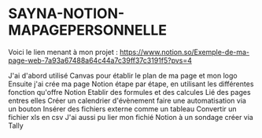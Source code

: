 # SAYNA-NOTION-MAPAGEPERSONNELLE

Voici le lien menant à mon projet : https://www.notion.so/Exemple-de-ma-page-web-7a93a67488a64c44a7c39ff37c3191f5?pvs=4

J'ai d'abord utilisé Canvas pour établir le plan de ma page et mon logo
Ensuite j'ai crée ma page Notion étape par étape, en utilisant les différentes fonction qu'offre Notion
Etablir des formules et des calcules
Lié des pages entres elles
Créer un calendrier d'évènement
faire une automatisation via un bouton
Insérer des fichiers externe comme un tableau
Convertir un fichier xls en csv
J'ai aussi pu lier mon fichié Notion à un sondage créer via Tally
